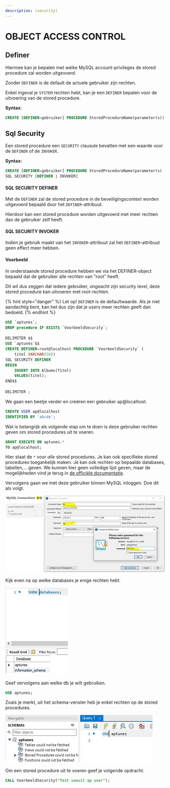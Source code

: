 ```yaml
---
description: (security)
---
```


# OBJECT ACCESS CONTROL

## Definer

Hiermee kan je bepalen met welke MySQL account-privileges de stored procedure zal worden uitgevoerd.

Zonder `DEFINER` is de default de actuele gebruiker zijn rechten.

Enkel ingeval je `SYSTEM` rechten hebt, kan je een `DEFINER` bepalen voor de uitvoering van de stored procedure.

**Syntax**:

```sql
CREATE [DEFINER=gebruiker] PROCEDURE StoredProcedureName(parameter(s))
```

## Sql Security

Een stored procedure een `SECURITY` clausule bevatten met een waarde voor de `DEFINER` of de `INVOKER`.

**Syntax:**

```sql
CREATE [DEFINER=gebruiker] PROCEDURE StoredProcedureName(parameter(s)
SQL SECURITY [DEFINER | INVOKER]
```

#### SQL SECURITY DEFINER

Met de `DEFINER` zal de stored procedure in de beveiligingscontext worden uitgevoerd bepaald door het `DEFINER`-attribuut.

Hierdoor kan een stored procedure worden uitgevoerd met meer rechten dan de gebruiker zelf heeft.

#### SQL SECURITY INVOKER

Indien je gebruik maakt van het `INVOKER`-attribuut zal het `DEFINER`-attribuut geen effect meer hebben.

#### Voorbeeld

In onderstaande stored procedure hebben we via het DEFINER-object bepaald dat de gebruiker alle rechten van "root" heeft.

Dit wil dus zeggen dat iedere gebruiker, ongeacht zijn security level, deze stored procedure kan uitvoeren met root-rechten.

{% hint style="danger" %}
Let op! `DEFINER` is de defaultwaarde. Als je niet aandachtig bent, kan het dus zijn dat je users meer rechten geeft dan bedoeld.
{% endhint %}

```sql
USE `aptunes`;
DROP procedure IF EXISTS `VoorbeeldSecurity`;

DELIMITER $$
USE `aptunes`$$
CREATE DEFINER=root@localhost PROCEDURE `VoorbeeldSecurity` (
	titel VARCHAR(50))
SQL SECURITY DEFINER
BEGIN
	INSERT INTO Albums(Titel)
    VALUES(titel);
END$$

DELIMITER ;
```

We gaan een beetje verder en creëren een gebruiker ap@localhost.

```sql
CREATE USER ap@localhost 
IDENTIFIED BY 'abcde';
```

Wat is belangrijk als volgende stap om te doen is deze gebruiker rechten geven om stored procedures uit te voeren.

```sql
GRANT EXECUTE ON aptunes.*
TO ap@localhost;
```

Hier staat de `*` voor *alle* stored procedures. Je kan ook specifieke stored procedures toegankelijk maken. Je kan ook rechten op bepaalde databases, tabellen,... geven. We kunnen hier geen volledige lijst geven, maar de mogelijkheden vind je terug in [de officiële documentatie](https://dev.mysql.com/doc/refman/8.0/en/grant.html).

Vervolgens gaan we met deze gebruiker binnen MySQL inloggen. Doe dit als volgt.

![](../../.gitbook/assets/sp_security1.JPG)

Kijk even na op welke databases je enige rechten hebt.

![](../../.gitbook/assets/sp_signal2.JPG)

Geef vervolgens aan welke db je wilt gebruiken.

```sql
USE aptunes;
```

Zoals je merkt, uit het schema-venster heb je enkel rechten op de stored procedures.

![](../../.gitbook/assets/sp_signal3.JPG)

Om een stored procedure uit te voeren geef je volgende opdracht.

```sql
CALL VoorbeeldSecurity("Test vanuit ap user");
```

